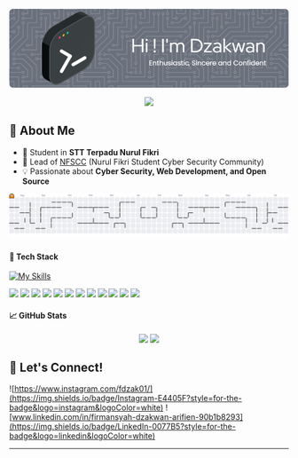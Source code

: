    
![Header](img/github-header.png)

<p align="center">
  <img src="https://readme-typing-svg.herokuapp.com?lines=Cyber+Security+Enthusiast;Linux+Enthusiast;Tech+Community+Builder;Lifelong+Learner&center=true&width=500&height=30" />
</p>

## 🚀 About Me
- 💼 Student in **STT Terpadu Nurul Fikri**
- 🔐 Lead of [NFSCC](https://github.com/your-nfscc-url) (Nurul Fikri Student Cyber Security Community)
- 💡 Passionate about **Cyber Security, Web Development, and Open Source**

<picture>
  <source media="(prefers-color-scheme: dark)" srcset="https://raw.githubusercontent.com/FirmansyahDzakwanArifien/FirmansyahDzakwanArifien/output/pacman-contribution-graph-dark.svg">
  <source media="(prefers-color-scheme: light)" srcset="https://raw.githubusercontent.com/FirmansyahDzakwanArifien/FirmansyahDzakwanArifien/output/pacman-contribution-graph.svg">
  <img alt="pacman contribution graph" src="https://raw.githubusercontent.com/FirmansyahDzakwanArifien/FirmansyahDzakwanArifien/output/pacman-contribution-graph.svg">
</picture>

###

#### 🧰 Tech Stack

[![My Skills](https://skillicons.dev/icons?i=html,css,nodejs,figma,linux,js,python,laravel,react&theme=light)](https://skillicons.dev)

<img src="https://img.shields.io/badge/HTML5-E34F26?style=for-the-badge&logo=html5&logoColor=white" />
<img src="https://img.shields.io/badge/JavaScript-323330?style=for-the-badge&logo=javascript&logoColor=F7DF1E" />
<img src="https://img.shields.io/badge/Python-FFD43B?style=for-the-badge&logo=python&logoColor=blue" />
<img src="https://img.shields.io/badge/json-5E5C5C?style=for-the-badge&logo=json&logoColor=white" />
<img src="https://img.shields.io/badge/Kali_Linux-557C94?style=for-the-badge&logo=kali-linux&logoColor=white" />
<img src="https://img.shields.io/badge/Linux-FCC624?style=for-the-badge&logo=linux&logoColor=black" />
<img src="https://img.shields.io/badge/Ubuntu-E95420?style=for-the-badge&logo=ubuntu&logoColor=white" />
<img src="https://img.shields.io/badge/Red%20Hat-EE0000?style=for-the-badge&logo=redhat&logoColor=white" />
<img src="https://img.shields.io/badge/Laravel-FF2D20?style=for-the-badge&logo=laravel&logoColor=white" />
<img src="https://img.shields.io/badge/kubernetes-326ce5.svg?&style=for-the-badge&logo=kubernetes&logoColor=white" />
<img src="https://img.shields.io/badge/Docker%20Compose-2496ED?style=for-the-badge&logo=docker&logoColor=white" />
<img src="https://img.shields.io/badge/Proxmox-E57000?style=for-the-badge&logo=proxmox&logoColor=white" />




#### 📈 GitHub Stats
<p align="center">
  <img src="https://github-readme-stats.vercel.app/api?username=FirmansyahDzakwanArifien&show_icons=true&theme=radical" height="150" />
  <img src="https://github-readme-stats.vercel.app/api/top-langs/?username=FirmansyahDzakwanArifien&layout=compact&theme=radical" height="200"/>
</p>

## 🌱 Let's Connect!

![https://www.instagram.com/fdzak01/](https://img.shields.io/badge/Instagram-E4405F?style=for-the-badge&logo=instagram&logoColor=white) ![www.linkedin.com/in/firmansyah-dzakwan-arifien-90b1b8293](https://img.shields.io/badge/LinkedIn-0077B5?style=for-the-badge&logo=linkedin&logoColor=white)

---